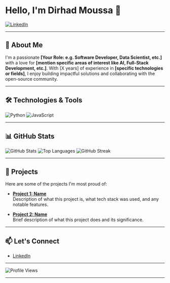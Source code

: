 # Hello, I'm Dirhad Moussa 👋

[![LinkedIn](https://img.shields.io/badge/LinkedIn-Profile-blue?style=flat&logo=linkedin)](www.linkedin.com/in/dirhad-h-moussa-73b98225b) 

---

## 🚀 About Me
I'm a passionate **[Your Role: e.g. Software Developer, Data Scientist, etc.]** with a love for **[mention specific areas of interest like AI, Full-Stack Development, etc.]**. With [X years] of experience in **[specific technologies or fields]**, I enjoy building impactful solutions and collaborating with the open-source community.

---

## 🛠️ Technologies & Tools

![Python](https://img.shields.io/badge/Python-3776AB?style=for-the-badge&logo=python&logoColor=white)
![JavaScript](https://img.shields.io/badge/JavaScript-F7DF1E?style=for-the-badge&logo=javascript&logoColor=black)

---

## 📊 GitHub Stats

![GitHub Stats](https://github-readme-stats.vercel.app/api?username=yourusername&show_icons=true&theme=radical)
![Top Languages](https://github-readme-stats.vercel.app/api/top-langs/?username=yourusername&layout=compact&theme=radical)
![GitHub Streak](http://github-readme-streak-stats.herokuapp.com?user=yourusername&theme=radical&date_format=j%20M%5B%20Y%5D)

---

## 🚀 Projects
Here are some of the projects I'm most proud of:

- [**Project 1: Name**](https://github.com/yourusername/project1)  
  Description of what this project is, what tech stack was used, and any notable features.
  
- [**Project 2: Name**](https://github.com/yourusername/project2)  
  Brief description of what this project does and its significance.

---

## 📫 Let's Connect

- [LinkedIn](https://linkedin.com/in/dirhad-h-moussa-73b98225b)

---

![Profile Views](https://komarev.com/ghpvc/?username=yourusername&color=brightgreen)

---

